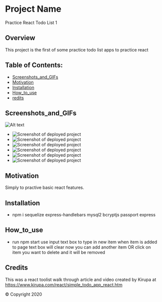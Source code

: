 # Project Name 
Practice React Todo List 1

  ## Overview 
  This project is the first of some practice todo list apps to practice react

  ## Table of Contents:
  - [Screenshots_and_GIFs](#Screenshots_and_GIFs)
  - [Motivation](#Motivation)
  - [Installation](#Installation)
  - [How_to_use](#How_to_use)
  - [redits](#Credits)

 ## Screenshots_and_GIFs 
 ![Alt text](/relative/path/to/img.jpg?raw=true "Optional Title")
  - ![Screenshot of deployed project](public/assets/images/one.png?raw=true) 
  - ![Screenshot of deployed project](public/assets/images/two.png)
  - ![Screenshot of deployed project](public/images/three.png)  
  - ![Screenshot of deployed project](public/assets/images/four.png)
  - ![Screenshot of deployed project](public/images/five.png)  
  - ![Screenshot of deployed project](public/assets/images/six.png)
  
  ## Motivation
  Simply to practive basic react features. 

  ## Installation 
  - npm i sequelize express-handlebars mysql2 bcryptjs passport express

  ## How_to_use
  - run npm start
  use input text box to type in new item
  when item is added to page text box will clear
  now you can add another item OR
  click on item you want to delete and it will be removed

  ## Credits
 This was a react toolist walk through article and video created by Kirupa at https://www.kirupa.com/react/simple_todo_app_react.htm

  © Copyright 2020
